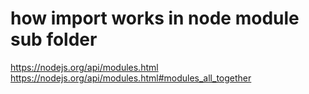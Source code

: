 # how import works in node module sub folder
https://nodejs.org/api/modules.html
https://nodejs.org/api/modules.html#modules_all_together